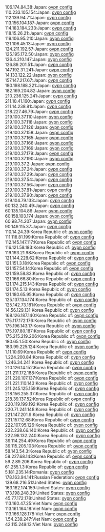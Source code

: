 106.174.84.38:Japan: [ovpn config](vpn/106_174_84_38.ovpn)  
110.233.105.154:Japan: [ovpn config](vpn/110_233_105_154.ovpn)  
112.139.94.71:Japan: [ovpn config](vpn/112_139_94_71.ovpn)  
113.156.104.187:Japan: [ovpn config](vpn/113_156_104_187.ovpn)  
114.183.184.233:Japan: [ovpn config](vpn/114_183_184_233.ovpn)  
118.15.26.21:Japan: [ovpn config](vpn/118_15_26_21.ovpn)  
119.106.95.210:Japan: [ovpn config](vpn/119_106_95_210.ovpn)  
121.106.45.13:Japan: [ovpn config](vpn/121_106_45_13.ovpn)  
124.211.192.57:Japan: [ovpn config](vpn/124_211_192_57.ovpn)  
125.195.172.50:Japan: [ovpn config](vpn/125_195_172_50.ovpn)  
126.4.210.147:Japan: [ovpn config](vpn/126_4_210_147.ovpn)  
126.89.201.51:Japan: [ovpn config](vpn/126_89_201_51.ovpn)  
147.192.31.241:Japan: [ovpn config](vpn/147_192_31_241.ovpn)  
14.133.122.22:Japan: [ovpn config](vpn/14_133_122_22.ovpn)  
157.147.217.67:Japan: [ovpn config](vpn/157_147_217_67.ovpn)  
180.198.188.221:Japan: [ovpn config](vpn/180_198_188_221.ovpn)  
182.169.204.82:Japan: [ovpn config](vpn/182_169_204_82.ovpn)  
210.236.125.241:Japan: [ovpn config](vpn/210_236_125_241.ovpn)  
211.10.41.160:Japan: [ovpn config](vpn/211_10_41_160.ovpn)  
211.14.238.81:Japan: [ovpn config](vpn/211_14_238_81.ovpn)  
218.227.46.79:Japan: [ovpn config](vpn/218_227_46_79.ovpn)  
219.100.37.110:Japan: [ovpn config](vpn/219_100_37_110.ovpn)  
219.100.37.118:Japan: [ovpn config](vpn/219_100_37_118.ovpn)  
219.100.37.126:Japan: [ovpn config](vpn/219_100_37_126.ovpn)  
219.100.37.158:Japan: [ovpn config](vpn/219_100_37_158.ovpn)  
219.100.37.165:Japan: [ovpn config](vpn/219_100_37_165.ovpn)  
219.100.37.166:Japan: [ovpn config](vpn/219_100_37_166.ovpn)  
219.100.37.169:Japan: [ovpn config](vpn/219_100_37_169.ovpn)  
219.100.37.179:Japan: [ovpn config](vpn/219_100_37_179.ovpn)  
219.100.37.190:Japan: [ovpn config](vpn/219_100_37_190.ovpn)  
219.100.37.2:Japan: [ovpn config](vpn/219_100_37_2.ovpn)  
219.100.37.24:Japan: [ovpn config](vpn/219_100_37_24.ovpn)  
219.100.37.29:Japan: [ovpn config](vpn/219_100_37_29.ovpn)  
219.100.37.54:Japan: [ovpn config](vpn/219_100_37_54.ovpn)  
219.100.37.56:Japan: [ovpn config](vpn/219_100_37_56.ovpn)  
219.100.37.81:Japan: [ovpn config](vpn/219_100_37_81.ovpn)  
219.100.37.90:Japan: [ovpn config](vpn/219_100_37_90.ovpn)  
219.104.79.133:Japan: [ovpn config](vpn/219_104_79_133.ovpn)  
60.132.240.49:Japan: [ovpn config](vpn/60_132_240_49.ovpn)  
60.135.104.86:Japan: [ovpn config](vpn/60_135_104_86.ovpn)  
60.158.103.174:Japan: [ovpn config](vpn/60_158_103_174.ovpn)  
60.98.74.207:Japan: [ovpn config](vpn/60_98_74_207.ovpn)  
90.149.115.37:Japan: [ovpn config](vpn/90_149_115_37.ovpn)  
110.14.24.39:Korea Republic of: [ovpn config](vpn/110_14_24_39.ovpn)  
111.118.81.199:Korea Republic of: [ovpn config](vpn/111_118_81_199.ovpn)  
112.145.147.117:Korea Republic of: [ovpn config](vpn/112_145_147_117.ovpn)  
116.121.58.183:Korea Republic of: [ovpn config](vpn/116_121_58_183.ovpn)  
119.193.21.98:Korea Republic of: [ovpn config](vpn/119_193_21_98.ovpn)  
121.144.228.62:Korea Republic of: [ovpn config](vpn/121_144_228_62.ovpn)  
121.151.3.18:Korea Republic of: [ovpn config](vpn/121_151_3_18.ovpn)  
121.157.54.14:Korea Republic of: [ovpn config](vpn/121_157_54_14.ovpn)  
121.159.58.83:Korea Republic of: [ovpn config](vpn/121_159_58_83.ovpn)  
121.166.66.80:Korea Republic of: [ovpn config](vpn/121_166_66_80.ovpn)  
121.174.215.143:Korea Republic of: [ovpn config](vpn/121_174_215_143.ovpn)  
121.174.5.13:Korea Republic of: [ovpn config](vpn/121_174_5_13.ovpn)  
121.180.65.95:Korea Republic of: [ovpn config](vpn/121_180_65_95.ovpn)  
125.137.134.174:Korea Republic of: [ovpn config](vpn/125_137_134_174.ovpn)  
125.142.73.181:Korea Republic of: [ovpn config](vpn/125_142_73_181.ovpn)  
14.56.129.131:Korea Republic of: [ovpn config](vpn/14_56_129_131.ovpn)  
168.126.187.140:Korea Republic of: [ovpn config](vpn/168_126_187_140.ovpn)  
175.117.172.176:Korea Republic of: [ovpn config](vpn/175_117_172_176.ovpn)  
175.196.143.17:Korea Republic of: [ovpn config](vpn/175_196_143_17.ovpn)  
175.197.80.187:Korea Republic of: [ovpn config](vpn/175_197_80_187.ovpn)  
175.215.219.206:Korea Republic of: [ovpn config](vpn/175_215_219_206.ovpn)  
180.65.1.50:Korea Republic of: [ovpn config](vpn/180_65_1_50.ovpn)  
183.99.225.124:Korea Republic of: [ovpn config](vpn/183_99_225_124.ovpn)  
1.11.10.69:Korea Republic of: [ovpn config](vpn/1_11_10_69.ovpn)  
1.224.200.84:Korea Republic of: [ovpn config](vpn/1_224_200_84.ovpn)  
1.246.34.241:Korea Republic of: [ovpn config](vpn/1_246_34_241.ovpn)  
210.126.14.152:Korea Republic of: [ovpn config](vpn/210_126_14_152.ovpn)  
211.211.172.188:Korea Republic of: [ovpn config](vpn/211_211_172_188.ovpn)  
211.220.107.137:Korea Republic of: [ovpn config](vpn/211_220_107_137.ovpn)  
211.221.110.143:Korea Republic of: [ovpn config](vpn/211_221_110_143.ovpn)  
211.245.125.159:Korea Republic of: [ovpn config](vpn/211_245_125_159.ovpn)  
218.156.255.37:Korea Republic of: [ovpn config](vpn/218_156_255_37.ovpn)  
218.39.137.52:Korea Republic of: [ovpn config](vpn/218_39_137_52.ovpn)  
220.119.199.192:Korea Republic of: [ovpn config](vpn/220_119_199_192.ovpn)  
220.71.241.148:Korea Republic of: [ovpn config](vpn/220_71_241_148.ovpn)  
221.147.201.9:Korea Republic of: [ovpn config](vpn/221_147_201_9.ovpn)  
221.157.12.68:Korea Republic of: [ovpn config](vpn/221_157_12_68.ovpn)  
222.107.95.126:Korea Republic of: [ovpn config](vpn/222_107_95_126.ovpn)  
222.238.66.140:Korea Republic of: [ovpn config](vpn/222_238_66_140.ovpn)  
222.98.132.240:Korea Republic of: [ovpn config](vpn/222_98_132_240.ovpn)  
39.114.254.49:Korea Republic of: [ovpn config](vpn/39_114_254_49.ovpn)  
39.115.205.103:Korea Republic of: [ovpn config](vpn/39_115_205_103.ovpn)  
58.143.54.3:Korea Republic of: [ovpn config](vpn/58_143_54_3.ovpn)  
58.227.68.143:Korea Republic of: [ovpn config](vpn/58_227_68_143.ovpn)  
59.2.89.206:Korea Republic of: [ovpn config](vpn/59_2_89_206.ovpn)  
61.255.1.3:Korea Republic of: [ovpn config](vpn/61_255_1_3.ovpn)  
5.181.235.14:Romania: [ovpn config](vpn/5_181_235_14.ovpn)  
178.163.94.141:Russian Federation: [ovpn config](vpn/178_163_94_141.ovpn)  
139.68.216.51:United States: [ovpn config](vpn/139_68_216_51.ovpn)  
163.182.174.159:United States: [ovpn config](vpn/163_182_174_159.ovpn)  
173.198.248.39:United States: [ovpn config](vpn/173_198_248_39.ovpn)  
45.77.172.178:United States: [ovpn config](vpn/45_77_172_178.ovpn)  
113.160.47.25:Viet Nam: [ovpn config](vpn/113_160_47_25.ovpn)  
113.161.164.18:Viet Nam: [ovpn config](vpn/113_161_164_18.ovpn)  
113.166.128.178:Viet Nam: [ovpn config](vpn/113_166_128_178.ovpn)  
1.54.239.247:Viet Nam: [ovpn config](vpn/1_54_239_247.ovpn)  
42.115.249.13:Viet Nam: [ovpn config](vpn/42_115_249_13.ovpn)  
